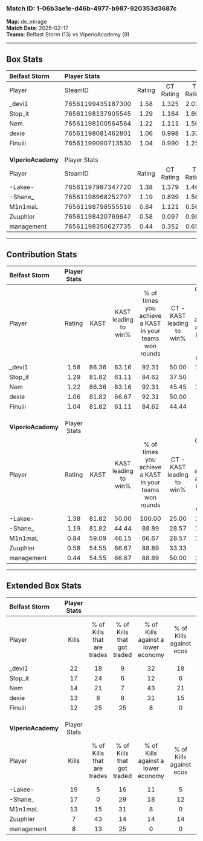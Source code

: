 ### Match ID: 1-06b3ae1e-d46b-4977-b987-920353d3687c  
**Map**: de_mirage  
**Match Date**: 2025-02-17  
**Teams**: Belfast Storm (13) vs ViperioAcademy (9)  

---  

## Box Stats  

| **Belfast Storm**  | Player Stats      |        |           |          |       |      |       |         |        |      |     |
| :- | :- | :-: | :-: | :-: | :-: | :-: | :-: | :-: | :-: | :-: | :-: |
| Player             | SteamID           | Rating | CT Rating | T Rating | KAST  | ADR  | Kills | Assists | Deaths | K/D  | HS% |
| _devi1             | 76561199435187300 |  1.58  |   1.325   |  2.014   | 86.36 | 85.5 |  22   |    4    |   11   | 2.00 | 68  |
| Stop_it            | 76561198137905545 |  1.29  |   1.164   |  1.609   | 81.82 | 88.5 |  17   |    5    |   14   | 1.21 | 47  |
| Nem                | 76561198100564564 |  1.22  |   1.111   |  1.507   | 86.36 | 69.9 |  14   |    4    |   11   | 1.27 | 57  |
| dexie              | 76561198081462801 |  1.06  |   0.998   |  1.337   | 81.82 | 63.1 |  13   |    5    |   14   | 0.93 | 38  |
| Finuiii            | 76561199090713530 |  1.04  |   0.990   |  1.257   | 81.82 | 64.7 |  12   |    9    |   14   | 0.86 | 50  |
|                    |                   |        |           |          |       |      |       |         |        |      |     |
|                    |                   |        |           |          |       |      |       |         |        |      |     |
|                    |                   |        |           |          |       |      |       |         |        |      |     |
| **ViperioAcademy** | Player Stats      |        |           |          |       |      |       |         |        |      |     |
| Player             | SteamID           | Rating | CT Rating | T Rating | KAST  | ADR  | Kills | Assists | Deaths | K/D  | HS% |
| -Lakee-            | 76561197987347720 |  1.38  |   1.379   |  1.467   | 81.82 | 79.6 |  19   |    2    |   12   | 1.58 | 63  |
| -Shane_            | 76561198968252707 |  1.19  |   0.899   |  1.565   | 81.82 | 81.1 |  17   |    3    |   17   | 1.00 | 58  |
| M1n1maL            | 76561198798555516 |  0.84  |   1.121   |  0.564   | 59.09 | 64.8 |  13   |    4    |   16   | 0.81 | 76  |
| Zuuphler           | 76561198420769647 |  0.58  |   0.097   |  0.980   | 54.55 | 50.1 |   7   |    5    |   14   | 0.50 | 71  |
| management         | 76561198350627735 |  0.44  |   0.352   |  0.650   | 54.55 | 37.1 |   8   |    2    |   19   | 0.42 | 37  |
---  

## Contribution Stats  

| **Belfast Storm**  | Player Stats |       |                      |                                                        |                           |                                                             |                          |                                                            |
| :- | :-: | :-: | :-: | :-: | :-: | :-: | :-: | :-: |
| Player             |    Rating    | KAST  | KAST leading to win% | % of times you achieve a KAST in your teams won rounds | CT - KAST leading to win% | CT - % of times you achieve a KAST in your teams won rounds | T - KAST leading to win% | T - % of times you achieve a KAST in your teams won rounds |
| _devi1             |     1.58     | 86.36 |        63.16         |                         92.31                          |           50.00           |                           100.00                            |          77.78           |                           87.50                            |
| Stop_it            |     1.29     | 81.82 |        61.11         |                         84.62                          |           37.50           |                            60.00                            |          80.00           |                           100.00                           |
| Nem                |     1.22     | 86.36 |        63.16         |                         92.31                          |           45.45           |                           100.00                            |          87.50           |                           87.50                            |
| dexie              |     1.06     | 81.82 |        66.67         |                         92.31                          |           50.00           |                            80.00                            |          80.00           |                           100.00                           |
| Finuiii            |     1.04     | 81.82 |        61.11         |                         84.62                          |           44.44           |                            80.00                            |          77.78           |                           87.50                            |
|                    |              |       |                      |                                                        |                           |                                                             |                          |                                                            |
|                    |              |       |                      |                                                        |                           |                                                             |                          |                                                            |
|                    |              |       |                      |                                                        |                           |                                                             |                          |                                                            |
| **ViperioAcademy** | Player Stats |       |                      |                                                        |                           |                                                             |                          |                                                            |
| Player             |    Rating    | KAST  | KAST leading to win% | % of times you achieve a KAST in your teams won rounds | CT - KAST leading to win% | CT - % of times you achieve a KAST in your teams won rounds | T - KAST leading to win% | T - % of times you achieve a KAST in your teams won rounds |
| -Lakee-            |     1.38     | 81.82 |        50.00         |                         100.00                         |           25.00           |                           100.00                            |          70.00           |                           100.00                           |
| -Shane_            |     1.19     | 81.82 |        44.44         |                         88.89                          |           28.57           |                           100.00                            |          54.55           |                           85.71                            |
| M1n1maL            |     0.84     | 59.09 |        46.15         |                         66.67                          |           28.57           |                           100.00                            |          66.67           |                           57.14                            |
| Zuuphler           |     0.58     | 54.55 |        66.67         |                         88.89                          |           33.33           |                            50.00                            |          77.78           |                           100.00                           |
| management         |     0.44     | 54.55 |        66.67         |                         88.89                          |           50.00           |                           100.00                            |          75.00           |                           85.71                            |
---  

## Extended Box Stats  

| **Belfast Storm**  | Player Stats |                            |                            |                                    |                         |                              |                                 |        |                             |                                     |                          |                               |                            |
| :- | :-: | :-: | :-: | :-: | :-: | :-: | :-: | :-: | :-: | :-: | :-: | :-: | :-: |
| Player             |    Kills     | % of Kills that are trades | % of Kills that got traded | % of Kills against a lower economy | % of Kills against ecos | % of Kills that are flawless | % of Kills that are close duels | Deaths | % of Deaths that get traded | % of Deaths against a lower economy | % of Deaths against ecos | % of Deaths that are flawless | % of Deaths that are close |
| _devi1             |      22      |             18             |             9              |                 32                 |           18            |              68              |                5                |   11   |             18              |                  9                  |            0             |              73               |             9              |
| Stop_it            |      17      |             24             |             6              |                 12                 |            6            |              82              |                0                |   14   |             21              |                 14                  |            0             |              64               |             14             |
| Nem                |      14      |             21             |             7              |                 43                 |           21            |              64              |                7                |   11   |             27              |                  9                  |            9             |              36               |             9              |
| dexie              |      13      |             8              |             8              |                 31                 |           15            |              85              |                0                |   14   |             29              |                 14                  |            0             |              57               |             0              |
| Finuiii            |      12      |             25             |             25             |                 8                  |            0            |              83              |                0                |   14   |             21              |                 21                  |            7             |              43               |             7              |
|                    |              |                            |                            |                                    |                         |                              |                                 |        |                             |                                     |                          |                               |                            |
|                    |              |                            |                            |                                    |                         |                              |                                 |        |                             |                                     |                          |                               |                            |
|                    |              |                            |                            |                                    |                         |                              |                                 |        |                             |                                     |                          |                               |                            |
| **ViperioAcademy** | Player Stats |                            |                            |                                    |                         |                              |                                 |        |                             |                                     |                          |                               |                            |
| Player             |    Kills     | % of Kills that are trades | % of Kills that got traded | % of Kills against a lower economy | % of Kills against ecos | % of Kills that are flawless | % of Kills that are close duels | Deaths | % of Deaths that get traded | % of Deaths against a lower economy | % of Deaths against ecos | % of Deaths that are flawless | % of Deaths that are close |
| -Lakee-            |      19      |             5              |             16             |                 11                 |            5            |              68              |               11                |   12   |             17              |                 17                  |            0             |              75               |             8              |
| -Shane_            |      17      |             0              |             29             |                 18                 |           12            |              53              |                6                |   17   |             18              |                 18                  |            6             |              71               |             6              |
| M1n1maL            |      13      |             15             |             31             |                 8                  |            0            |              46              |                0                |   16   |              0              |                 13                  |            0             |              81               |             0              |
| Zuuphler           |      7       |             43             |             14             |                 14                 |           14            |              71              |               14                |   14   |              0              |                 14                  |            0             |              71               |             0              |
| management         |      8       |             13             |             25             |                 0                  |            0            |              25              |               13                |   19   |             16              |                 11                  |            0             |              84               |             0              |
